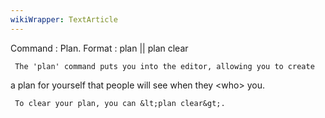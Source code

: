 ```yaml
---
wikiWrapper: TextArticle
---
```

Command : Plan.
Format  : plan || plan clear
 
     The 'plan' command puts you into the editor, allowing you to create 
a plan for yourself that people will see when they &lt;who&gt; you.
 
     To clear your plan, you can &lt;plan clear&gt;.
